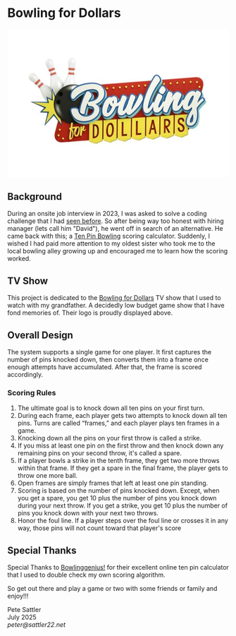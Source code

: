 # Bowling for Dollars
<img src="/images/bowling-for-dollars-tv-show-logo.jpg" alt="Bowling for Dollars TV Show Logo">

## Background

During an onsite job interview in 2023, I was asked to solve a coding challenge that I had 
[seen before](http://github.com/peter-sattler/ancient-text-translator/blob/main/README.md). So after being way
too honest with hiring manager (lets call him "David"), he went off in search of an alternative. He came back 
with this; a [Ten Pin Bowling](https://en.m.wikipedia.org/wiki/Tenpin_bowling) scoring calculator. Suddenly, I 
wished I had paid more attention to my oldest sister who took me to the local bowling alley growing up and 
encouraged me to learn how the scoring worked.

## TV Show

This project is dedicated to the [Bowling for Dollars](https://en.m.wikipedia.org/wiki/Bowling_for_Dollars) TV 
show that I used to watch with my grandfather. A decidedly low budget game show that I have fond memories of. Their 
logo is proudly displayed above.

## Overall Design

The system supports a single game for one player. It first captures the number of pins knocked down, then converts 
them into a frame once enough attempts have accumulated. After that, the frame is scored accordingly.

### Scoring Rules

1. The ultimate goal is to knock down all ten pins on your first turn.
2. During each frame, each player gets two attempts to knock down all ten pins. Turns are called “frames,” and 
each player plays ten frames in a game.
3. Knocking down all the pins on your first throw is called a strike.
4. If you miss at least one pin on the first throw and then knock down any remaining pins on your second throw, it's 
called a spare.
5. If a player bowls a strike in the tenth frame, they get two more throws within that frame. If they get a spare in 
the final frame, the player gets to throw one more ball.
6. Open frames are simply frames that left at least one pin standing.
7. Scoring is based on the number of pins knocked down. Except, when you get a spare, you get 10 plus the number of 
pins you knock down during your next throw. If you get a strike, you get 10 plus the number of pins you knock down 
with your next two throws.
8. Honor the foul line. If a player steps over the foul line or crosses it in any way, those pins will not count 
toward that player's score

## Special Thanks

Special Thanks to [Bowlinggenius!](https://bowlinggenius.com) for their excellent online ten pin calculator that
I used to double check my own scoring algorithm.

So get out there and play a game or two with some friends or family and enjoy!!!

Pete Sattler  
July 2025  
_peter@sattler22.net_  
